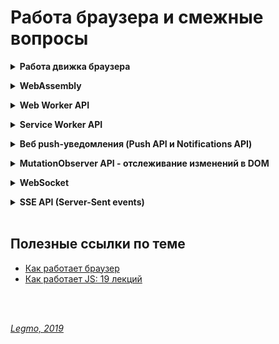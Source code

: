 # Работа браузера и смежные вопросы #

<details><summary><b>Работа движка браузера</b></summary><p>

  **Ссылки**
  - [Как работает JS: движки рендеринга веб-страниц и советы по оптимизации их производительности](https://habr.com/ru/company/ruvds/blog/351802/)
  - [Как работает браузер](https://www.html5rocks.com/ru/tutorials/internals/howbrowserswork/)
  
<br></p></details>   


<details><summary><b>WebAssembly</b></summary><p>
  
  WebAssembly (WASM) — бинарный формат, позволяющий запускать код в браузере
  
  Точнее: бинарный формат инструкций для стековой виртуальной машины. WebAssembly спроектирован как портативная цель компиляции для высокоуровневых языков, таких как C/C++/Rust, которую можно развертывать в web для клиентских и серверных приложений.
  
  Представляет собой переносимое абстрактное синтаксическое дерево, обеспечивающее как более быстрый анализ, так и более быстрое выполнение кода, чем JavaScript.
  
  Это эффективный низкоуровневый байт-код для веб-приложений. Wasm даёт возможность разработки функционала веб-страниц на языках, отличных от JavaScript (например, это C, C++, Rust и другие). Код на этих языках компилируется (статически) в WebAssembly. В результате получается веб-приложение, которое быстро загружается и отличается очень высокой производительностью.
  
  **Зачем?**
  - быстро исполнять код в браузере. Быстрее чем JavaScript — в идеале, со скоростью света родного кода нашего процессора.
  - Zero configuration — решение «из коробки», без установки, нужен только браузер.
  - Безопасно — новая технология не должна создавать новых угроз.
  - Кросс-платформенно — у нас есть несколько платформ, включая мобильные, несколько операционных систем.
  - Удобно для разработчиков — нужны удобные средства разработки и отладки.
  
  В принципе,эту задачу решает JS. Что плохо: нужен плагин и/или runtime ⇒ нет zero configuration. У JS есть внутренние ограничения, которые уже не позволят сделать его радикально быстрее. 
  
  Потенциальные альтернативы (не прижились): 
  - NaCl (Native Client) - Google
  - PNaCl (Portable Native Client) - LLVM IR subset.
  - asm.js - Mozilla
  
  **Преимущества WebAssembly**
  - Скорость — почти как родной код.
  - Эффективность — бинарный формат, быстрый парсинг и компиляция.
  - Портируемость — все браузеры и операционные системы.
  - Безопасность — запуск в sandbox.
  - Удобство отладки — поддержка отладки в браузерах, отладчик есть уже сейчас.
  - Открытый стандарт — то есть это уже не инициатива отдельной компании, пытающейся «перетянуть одеяло на себя». Стандарт уже принят, в 2017 году.

  **Так что же такое WebAssembly?**
  - Бинарный формат
  - НЕ язык программирования, а байт-код. Мы же не называем Java-байткод языком программирования.
  - Загружается в браузер и исполняется в браузере. Формально, WebAssembly исполняется JavaScript-движком, а не самим браузером, поэтому есть и другие варианты исполнения, например, под NodeJS.
  - Исполняется виртуальной машиной. Это простая стековая машина с памятью, простота позволяет легко реализовать её для любого современного процессора.
  - НЕ имеет ничего общего с Web, кроме того что общается с внешним миром через JavaScript. Действительно, WebAssembly это просто виртуальная машина, имеющая память и исполняющая инструкции.
  
  **Unsorted**
  WebAssembly - это просто куски кода внутри js-программы которые работают максимально быстро. 
  Также и WebCL(использование параллельных вычеслений на видеокарте)
  
  Просто js работает в 2-5 раз медленнее чем аналогичная программа на Си (производительность отжирает интерпретатор). 
  Для преодоления этой проблемы в js внедряют WebAssembly и WebCL чтобы добиться максимально возможной производительности
  
  Улучшение JavaScript: Реализуйте все критичные вещи на wasm и импортируйте его как стандартный JavaScript модуль.
  
  WebAssembly определяет абстрактное синтаксическое дерево (как и JavaScript) в бинарном формате. Вы можете писать код и чистить его от ошибок в текстовом формате. WebAssembly легко читаем.
  
  Улучшение для браузеров: Браузеры будут понимать бинарный формат, а это значит, что разработчики смогут компилировать бинарники, которые можно сжать гораздо больше, чем используемые сегодня текстовые файлы с JavaScript. Чем меньше файл, тем быстрее загрузка. В зависимости от возможностей оптимизации времени компиляции, код на WebAssembly может передаваться и запускаться быстрее, чем на JavaScript!
  
  Цель для компиляции: Возможность другим языкам, получить первоклассную двоичную поддержку через весь стек веб-платформы.
  
  WebAssembly может увеличить скорость JavaScript в разы!
  
  WebAssembly позволяет использовать больше языков в веб-разработке
  
  WebAssembly добавляет вещи, которые большинство JS разработчиков не хотят видеть в JavaScript. Сама функциональность нужна, но вот в JavaScript ей места точно нет. Тем более, что мы можем получить все эти функции с помощью компиляции с других языков программирования.
  
  Фактически, WebAssembly предоставляет нам альтернативный компилятор — созданный специально для этих целей.
  
  Теперь, нам будет гораздо легче портировать код, который сильно зависит от, например, совместно используемых цепочек памяти. Я уверен, что написать компилятор для WebAssembly будет легче, чем написать компилятор для JavaScript, а все потому, что первый гарантирует лучший перенос функций языка в заданное абстрактное синтаксическое дерево.
  
  То, что все старые языки программирования теперь без проблем могут быть использованы в Сети — это хорошо, однако главное не в этом. 
  
  WebAssembly является отличным основанием для разработчиков начать работу над новыми языками программирования.
  
  <br>
  
  WebAssembly или wasm – это низкоуровневый формат байт-кода для клиентских скриптов на стороне браузера. 
  
  При компиляции в WebAssembly вы делаете свою программу доступной для всех платформ, на которых поддерживается wasm, другими словами, для всех браузеров (и не только)
  
  На практике WebAssembly реализуется разработчиками браузеров на основе существующего JavaScript-движка. По сути, он предназначен для замены JavaScript как целевого языка. Например, вместо компиляции TypeScript в JavaScript его разработчики теперь могут компилировать свой код в WebAssembly. Иными словами, это не новая виртуальная машина, это новый формат для той же самой виртуальной машины JavaScript, которая включена в каждый браузер. Это позволит использовать существующую инфраструктуру JavaScript без использования самого JavaScript.
  
  Во-первых, новый формат WebAssembly обещает значительное увеличение производительности парсинга - тип бинарного формата, используемый в WebAssembly, может быть декодирован гораздо быстрее, чем JavaScript может быть пропарсен (эксперименты показывают более чем 20-кратную разницу). Это позволит использовать в вебе ПО, которое раньше было бы нецелесообразно разрабатывать, например: виртуальные машины, виртуальную реальность, распознавание изображений и многое другое.
  
  Больше не придётся использовать JavaScript для веба, только потому что это единственное, что выполняется в браузере. JavaScript имеет плохую репутацию, хотя на самом деле это хороший язык в том, для чего он предназначен: позволяет быстро писать небольшие скрипты. Однако в настоящее время вы вынуждены использовать его для всего, что запускается в вебе, и это проблема для многих крупных проектов.
  
  WebAssembly можно будет переносить на другие платформы. Это означает, что, если вы пишете программное обеспечение на языке, который компилируется в WebAssembly, вы сможете запустить его на .NET. 
  
  <br>
  
  В отличие от других подходов для достижения нативного опыта, WebAssembly не требует встроенных плагинов, а запускается внутри веб-платформы. Это значит, что разработчики могут интегрировать библиотеки WebAssembly для сложных вычислительных процессов (сжатие данных, распознавание лиц) в существующие JavaScript-приложения для снижения нагрузки.
  
  WebAssembly – это инициатива, направленная на создание безопасного, переносимого и быстрого для загрузки и исполнения формата кода, подходящего для Web. WebAssembly – это не язык программирования. Это – цель компиляции, у которой имеются спецификации текстового и бинарного форматов. Это означает, что другие низкоуровневые языки, такие, как C/C++, Rust, Swift, и так далее, можно скомпилировать в WebAssembly. WebAssembly даёт доступ к тем же API, что и браузерный JavaScript, органично встраивается в существующий стек технологий. Для компиляции кода в формат WebAssembly используется Emscripten.
  
  Emscripten – это компилятор из байт-кода LLVM в JavaScript. То есть, с его помощью можно скомпилировать в JavaScript программы, написанные на C/C++ или на любых других языках, код на которых можно преобразовать в формат LLVM.
  
  Веб-приложения, написанные на WebAssembly, могут запускаться на скорости, близкой к нативной, потому что весь код анализируется и компилируется преждевременно. Браузер сразу видит инструкции на машинном языке, которые он может сразу проверить, оптимизировать и запустить.
  
  В каком-то смысле WebAssembly меняет работу веб-разработчика и фундаментальные свойства веба. С помощью WebAssembly и сопутствующего набора инструментов программы, написанные на C и C++, могут быть перемещены в веб для запуска с близкой к нативным приложениям производительностью. Мы ожидаем, что, с развитием WebAssembly, вы сможете поступать так же с языками создания мобильных приложений – то есть, Java, Swift и C#.
  
  <br>
  
  **Время загрузки**
  
  Для того, чтобы запустить JavaScript-программу, браузеру сначала нужно загрузить все .js-файлы, которые хранятся и передаются по сети в виде обычного текста.
  
  Wasm — это низкоуровневый язык, похожий на ассемблер. WebAssembly-программы загружаются браузером быстрее, так как через интернет нужно передать уже скомпилированные файлы в весьма компактном бинарном формате.
  
  **Выполнение**
  
  Сегодня wasm-программы выполняются лишь на 20% медленнее чем машинный код. Это, без сомнения, достойный результат. Ведь речь идёт о формате, который компилируется в особом окружении и запускается с применением множества ограничений, которые обеспечивают высокий уровень безопасности. Подобное замедление в сравнении с машинным кодом в этом свете выглядит не таким уж и большим. Кроме того, в будущем ожидается повышение производительности wasm-кода. 
  
  Ещё интереснее то, что wasm платформенно-независим. Его поддержка имеется во всех ведущих браузерных движках, которые демонстрируют примерно одинаковую производительность при выполнении wasm-кода. 
  
  **Оптимизация кода**
  
  Если рассматривать wasm в конвейере JS-движка, то окажется, что wasm-код не нуждается в анализе и в нескольких проходах компиляции. Он уже оптимизирован и готов к использованию. Т.е. мы проскакиваем несколько трудозатратных стадий.
    
  Wasm-код оптимизируется в ходе статической компиляции. При работе с ним не нужно разбирать текстовые файлы. Благодаря wasm в нашем распоряжении оказываются бинарные файлы, которые достаточно лишь преобразовать в машинный код. Все улучшения в этот код были внесены при компиляции, которая производится до того, как он попадает в браузер.
  Всё это делает выполнение wasm гораздо более эффективным, так как немало шагов по превращению текста программы в оптимизированный машинный код можно пропустить.

  **Ссылки:**
  - [habr - Знакомство с WebAssembly](https://m.habr.com/ru/post/342180/)
  - [habr - Как работает JS: особенности и сфера применения WebAssembly](https://habr.com/ru/company/ruvds/blog/343568/)
  - [habr - WebAssembly: начало новой эры](https://m.habr.com/ru/post/261205/)
  - [Почему WebAssembly значительно изменит веб](https://apptractor.ru/info/articles/pochemu-webassembly-znachitelno-izmenyaet-veb.html)
  - [Введение в WebAssembly: как устроена технология и почему она важна](https://tproger.ru/translations/introduction-to-webassembly/)
  - [Википедия - WebAssembly](https://ru.wikipedia.org/wiki/WebAssembly)
  
<br></p></details>  


<details><summary><b>Web Worker API</b></summary><p>
  
  Веб-воркеры — это потоки, принадлежащие браузеру, которые можно использовать для выполнения JS-кода без блокировки цикла событий. Введены в HTML 5.
  
  Ещё раз: это часть браузерного API! Не является частью JS. Просто из JS можно взаимодействовать с этими возможностями браузера. Веб-воркеры не реализованы в Node.js — там есть концепция «кластеров» или «дочерних процессов», а это уже немного другое.
  
  Позволяет частично снять ограничения, которые накладывает на JS концепция однопоточности.
  
  Веб-воркеры позволяют разработчику размещать задачи, для выполнения которых требуются длительные и сложные вычисления, интенсивно задействующие процессор, в фоновых потоках, без блокировки пользовательского интерфейса, что позволяет приложениям оперативно реагировать на воздействия пользователя. 
  
  Веб-воркеры позволяют выполнять тяжёлые в вычислительном плане и длительные задачи без блокировки потока пользовательского интерфейса. На самом деле, при их использовании вычисления выполняются параллельно. Перед нами настоящая многопоточность. Они отлично подходят для того, чтобы выполнять тяжёлые вычислительные операции, не замедляя работу пользовательского интерфейса.
  
  Web workers создаются в отдельных js-файлах. Выполняются в изолированных потоках в браузере. 
  
  Страница создаёт web-worker (используя специальный файл), браузер создаст новый поток, который асинхронно загрузит этот файл. Страница, создавшая веб-воркер, может взаимодействовать с ним. Например - обмениваться с ним данными, используя JSON-объект. 
  
  Когда воркер получает сообщение и понимает, чего от него хотят, он будет выполнять вычисления самостоятельно, не блокируя цикл событий. То, чем занимается воркер, выглядит как стандартная JS-функция. Когда вычисления завершены, их результаты передаются главной странице.
  
  **Ограничения**
  Веб-воркерам, из-за их многопоточной сущности, доступен лишь ограниченный набор возможностей JavaScript - из них нельзя менять DOM, вызывать методы объектов window, document, parent и ещё много чего. Всё это значит, что веб-воркеры не могут манипулировать DOM (и, таким образом, не могут прямо влиять на пользовательский интерфейс). Поначалу может показаться, что это значительно усложняет использование веб-воркеров, однако со временем, узнав о том, как правильно использовать веб-воркеры, вы начнёте воспринимать их как отдельные «вычислительные машины», в то время как то, что относится к работе с пользовательским интерфейсом, будет выполняться в коде страницы. Воркеры будут выполнять тяжёлые вычисления, и после того, как работа будет завершена, отправлять результаты на страницу, вызывающую их, код которой уже внесёт необходимые изменения в пользовательский интерфейс.
  
  **Сценарии использования веб-воркеров**
  - Рендеринг трёхмерных сцен
  - Шифрование
  - Предварительная загрузка данных. 
  - Прогрессивные веб-приложения. Прежде всего - работа с хранилищем данных на стороне клиента (IndexedDB или похожее API).  
  - Проверка правописания.
  
  **Ссылки**
  - [Как работает JS: веб-воркеры и пять сценариев их использования](https://habr.com/ru/company/ruvds/blog/348424/)
  
<br></p></details>
  
 
<details><summary><b>Service Worker API</b></summary><p>
  
  Сервис-воркеры — это разновидность веб-воркеров.<br>
  Это API позволяет приложениям поддерживать оффлайновые сценарии работы, даёт программисту контроль над тем, как приложение взаимодействует с внешними ресурсами. Включает механизмы перехвата запросов, возврата кэшированных данных и кэширования новых материалов.
  
  Service worker это скрипт, который выполняется браузером в фоне, отдельно от веб-страницы и способен выполнять функции для которых не требуется взаимодействие со страницей или пользователем. На практике Service Worker API позволяет делать такую магическую вещь, как кеширование файлов онлайн веб-приложения на локальное устройство пользователя и затем работать полностью в оффлайне, если нужно. В будущем планируется добавить такие классные вещи как синхронизация кеша в фоне, то есть даже если пользователь не находится сейчас на вашем сайте, сервис-воркер все равно сможет запуститься и скачать обновления например. А также доступ к PushApi из фона опять же (то есть при получении обновления отправить вам пуш-уведомление).
  
  **Важные характеристики:**
  - Они выполняются в собственном глобальном контексте, ServiceWorkerGlobalScope.
  - Они не привязаны к конкретной странице.
  - Они не имеют доступа к DOM.
  - Работают только по https
  
  Жизненный цикл сервис-воркера не имеет ничего общего с жизненным циклом веб-страницы. Воркер регистрируется в API браузера и продолжает работать, даже когда вкалдака с сайтом закрыта.
  
  **Некоторые сценарии использования**
  - Push-уведомления. Они позволяют пользователям настраивать периодические уведомления, поступающие из веб-приложений.
  - Фоновая синхронизация. Этот механизм даёт возможность откладывать выполнение неких действий до тех пор, пока у пользователя не будет стабильного соединения с интернетом. При использовании системы фоновой синхронизации разработчик может быть уверен в том, что если пользователь, скажем, хочет сохранить изменения документа, отредактированного в веб-приложении без доступа к сети, эти изменения не пропадут.
  - Периодическая синхронизация (ожидаемая возможность). Это API, которое предоставляет функционал для управления периодической фоновой синхронизацией.
  - Работа с геозонами (ожидаемая возможность). Данная возможность позволяет приложению предоставлять пользователю полезный функционал на базе его географического положения, и, в частности, основываясь на событиях попадания пользователя в заранее заданную область.
  
  **Ссылки**
  - [habr - Как работает JS: сервис-воркеры](https://habr.com/ru/company/ruvds/blog/349858/)
  - [MDN ru](https://developer.mozilla.org/ru/docs/Web/API/Service_Worker_API)
  - [MDN en](https://developer.mozilla.org/en-US/docs/Web/API/Service_Worker_API)
  - [Service Workers: an Introduction (en)](https://developers.google.com/web/fundamentals/primers/service-workers/)
  - [habr - Service Workers. Инструкция по применению](https://habr.com/ru/company/2gis/blog/345552/)
  - [habr - ]()
  - [habr - Подводные камни Service Workers](https://habr.com/ru/post/351194/)
  - [Введение в Service Worker'ы](https://getinstance.info/articles/javascript/introduction-to-service-workers/)
  
<br></p></details>



<details><summary><b>Веб push-уведомления (Push API и Notifications API)</b></summary><p>
  
  Технология позволяет пользователям подписываться на периодические уведомления веб-приложений, которые направлены на то, чтобы сообщать подписчикам о появлении новых материалов, или возникновении событий, которые могут представлять для них интерес. 
  
  Одним из механизмом, обеспечивающих работу push-уведомлений, являются сервис-воркеры. 
  
  Пользователь получит сообщение, даже есул у него не открыта вклдака с данным сайтом, достаточно просто запустить браузер.

  Более того, пользователь получит сообщение, даже если оно произошло некоторое время назад, например вчера. Т.е. ты два дня не включал компьютер, запускаешь браузер - а тебе приходит сообщение "На любимом сайте вышла новая статья про котиков". Это достигается благодаря тому, что:
  1) используются промежуточные push-сервисы, например Google FСM. Т.е. новостной сайт отправляет сообщение не напрямую в мой браузер, а специальному сервису в Интернете. Сервис ставит сообщение в очередь и отправляет его нужному браузеру
  2) у каждого push-сообщения есть "время жизни" (специальный параметр, задаётся прис оздании сообщения). Пока это время не истекло - push-сервис будет пытаться отправить сообщение браузеру.
  
  Ещё там есть ключи (открытые и закрытые) - чтоб сервис push-уведомлений знал, какой сервер приложения подписал пользователя, и был уверен что это — тот же самый сервер, который отправляет уведомления конкретному пользователю. Браузер передаёт applicationServerKey (открытый ключ) push-сервису в ходе оформления подписки. Это означает, что push-сервис сможет связать открытый ключ приложения с подпиской.
    
  Разумеется, работает это всё только в сравнительно новых браузерах, которые поддерживают Push API и Notifications API. Ну, и сервер тоже надо настроить, чтоб он мог отсылать эти самые push-сообщения
  
  ***
  
  HTTP/2 вводит технологию Server Push, которая позволяет серверу отправлять данные в клиентский кэш по собственной инициативе. Однако, при использовании этой технологии данные нельзя отправлять прямо в приложение. Данные, отправленные сервером по своей инициативе, обрабатывает браузер, при этом нет API, которые позволяют, например, уведомить приложение о поступлении данных с сервера и отреагировать на это событие.
  
  Именно в подобной ситуации весьма полезной оказывается технология Server-Sent Events (SSE). SSE — это механизм, который позволяет серверу асинхронно отправлять данные клиенту после установления клиент-серверного соединения.
  
  **Ссылки**
  - [Как работает JS: веб-воркеры и пять сценариев их использования](https://habr.com/ru/company/ruvds/blog/348424/)
  - [habr - HTTP/2 Server Push не так прост, как я думал](https://habr.com/ru/company/badoo/blog/331216/)
  
<br></p></details>   
  
 
<details><summary><b>MutationObserver API - отслеживание изменений в DOM </b></summary><p>
  
  Web API, предоставляемое современными браузерами и предназначенное для обнаружения изменений в DOM. С помощью этого API можно наблюдать за добавлением или удалением узлов DOM, за изменением атрибутов элементов, или, например, за изменением текстов текстовых узлов. 
  
  Общая логика такая:
  - в js коде объявляю, что хочу наблюдать за мутациями на этой странице. Объявляю о своём намерении я при помощи создания нового экземпляра объекта MutationObserver.
  - там же указываю, что делать при появлении мутации. Например выводить сообщение в консоль, или запускать какую-то функцию
  - после этого запускаю наблюдение, вывзывая у объекта MutationObserver метод observe. Здесь я указываю, за каким DOM-элементом я буду наблюдать. Все его потомки будут отслеживаться автоматически
  - Метод disconnect останавливает наблюдение за изменениями.
  - Метод takeRecords возвращает текущую очередь экземпляра MutationObserver, после чего очищает её. (*пока не понял, что это значит*)
  
  **Альтернативы MutationObserver**
  - Опрос (polling).
  - Механизм MutationEvents.
  - CSS-анимация.
  
  **Опрос**
  
  Самый простой и незамысловатый способ отслеживания изменений DOM — опрос. Используя метод setInterval можно запланировать периодическое выполнение функции, которая проверяет DOM на предмет изменений. Естественно, использование этого метода значительно снижает производительность веб-приложений.
  
  **MutationEvents**
  API MutationEvents было представлено в 2000 году. Несмотря на то, что это API позволяет решать возлагаемые на него задачи, события мутации вызываются после каждого изменения DOM, что, опять же, приводит к проблемам с производительностью. Теперь API MutationEvents признано устаревшим и вскоре современные браузеры перестанут его поддерживать.
  
  **CSS-анимация**
  Идея заключается в создании анимации, которая будет вызвана после того, как элемент будет добавлен в DOM. В момент запуска анимации будет вызвано событие animationstart. Если назначить обработчик для этого события, можно узнать точное время добавления нового элемента в DOM. Время выполнения анимации при этом должно быть настолько маленьким, чтобы она была практически незаметна для пользователя.
  
  Делаем очень короткую анимацию и навешиваем её ко всем узлам-потомкам нужного DOM-элемента . Когда анимация заканчивается, вызывается соответствующее событие.
  
  Разумеется, нужна JS-функция, которая будет играть роль обработчика событий. 
  
  По сути, навешиваем обработчик события на на родительский элемент, при его изменении вызывается сверх-быстрая (невидимая) анимация, а когда она закончилась - вызывается нужная нам js-функция... Костыль, короче.
  
  **Ссылки**
  - [Как работает JS: отслеживание изменений в DOM с помощью MutationObserver](https://habr.com/ru/company/ruvds/blog/351256/)
  
<br></p></details>   
  

<details><summary><b>WebSocket</b></summary><p>
  
  Протокол для пересылки любых данных, на любой домен, безопасно и почти без лишнего сетевого трафика. Замена AJAX.
  
  SSE API (Server-Sent events) - ещё более продвинутая технология для тех же целей.
  
  **Ссылки**
  - [Legmo - AJAX, JSON, CORS и т.д.](/Pages/Ajax.md)
  - [Как работает JS: WebSocket и HTTP/2+SSE. Что выбрать?](https://habr.com/ru/company/ruvds/blog/342346/)

<br></p></details>   
  

<details><summary><b>SSE API (Server-Sent events)</b></summary><p>
  
  Ещё один вариант API, который предоставляет браузер для COMET-взаимодействия. Позволяет серверу асинхронно отправлять данные клиенту после установления клиент-серверного соединения
  
  Альтернатива WebSocket. Технология SSE основана на HTTP, т.е. нет необходимости вводить новый протокол (WebSocket) - а это важное преимущество (безопасность, простоат, настройка сервера)
  
  **Ссылки**
  - [Legmo - AJAX, JSON, CORS и т.д.](/Pages/Ajax.md)
  - [Как работает JS: WebSocket и HTTP/2+SSE. Что выбрать?](https://habr.com/ru/company/ruvds/blog/342346/)

<br></p></details><br>
 
  
  ## Полезные ссылки по теме ##
  - [Как работает браузер](https://www.html5rocks.com/ru/tutorials/internals/howbrowserswork/)
  - [Как работает JS: 19 лекций](https://habr.com/ru/company/ruvds/blog/337042/)

<br> 
<br> 

*[Legmo, 2019](https://github.com/Legmo/notes/)*